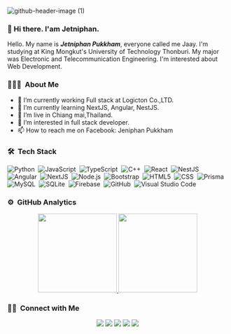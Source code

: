 ![github-header-image (1)](https://user-images.githubusercontent.com/34912803/167289495-ced15c35-38f2-46b9-87d5-f87a9c24f421.png)

### 👋 Hi there. I'am Jetniphan.
Hello. My name is ***Jetniphan Pukkham***, everyone called me Jaay. I'm studying at King Mongkut's University of Technology Thonburi. My major was Electronic and Telecommunication Engineering. I'm interested about Web Development.

### 👨🏻‍💻 &nbsp;About Me

- 🔭 I’m currently working Full stack at Logicton Co.,LTD.
- 🌱 I’m currently learning NextJS, Angular, NestJS.
- 👯 I’m live in Chiang mai,Thailand.
- 🤔 I’m interested in full stack developer.
- 📫 How to reach me on Facebook: Jeniphan Pukkham

### 🛠 &nbsp;Tech Stack

![Python](https://img.shields.io/badge/-Python-05122A?style=flat&logo=python)&nbsp;
![JavaScript](https://img.shields.io/badge/-JavaScript-05122A?style=flat&logo=javascript)&nbsp;
![TypeScript](https://img.shields.io/badge/-TypeScript-05122A?logo=typescript)&nbsp;
![C++](https://img.shields.io/badge/-C++-05122A?style=flat&logo=C%2B%2B&logoColor=00599C)&nbsp;
![React](https://img.shields.io/badge/-React-05122A?style=flat&logo=react)&nbsp;
![NestJS](https://img.shields.io/badge/-NestJS-05122A?logo=nestjs&logoColor=E0234E)&nbsp;
![Angular](https://img.shields.io/badge/-Angular-05122A?logo=angular&logoColor=DD0031)&nbsp;
![NextJS](https://img.shields.io/badge/-NextJS-05122A?style=flat&logo=Next.js&logoColor=ffffff)&nbsp;
![Node.js](https://img.shields.io/badge/-Node.js-05122A?style=flat&logo=node.js)&nbsp;
![Bootstrap](https://img.shields.io/badge/-Bootstrap-05122A?style=flat&logo=bootstrap&logoColor=563D7C)&nbsp;
![HTML5](https://img.shields.io/badge/-HTML5-05122A?style=flat&logo=HTML5&logoColor=E34F26)&nbsp;
![CSS](https://img.shields.io/badge/-CSS-05122A?style=flat&logo=CSS3&logoColor=1572B6)&nbsp;
![Prisma](https://img.shields.io/badge/-Prisma-05122A?style=flat&logo=Prisma&logoColor=2D3748)&nbsp;
![MySQL](https://img.shields.io/badge/-MySQL-05122A?style=flat&logo=MySQL&logoColor=4479A1)&nbsp;
![SQLite](https://img.shields.io/badge/-SQLite-05122A?style=flat&logo=SQLite&logoColor=003B57)&nbsp;
![Firebase](https://img.shields.io/badge/-Firebase-05122A?style=flat&logo=Firebase&logoColor=FFCA28)&nbsp;
![GitHub](https://img.shields.io/badge/-GitHub-05122A?style=flat&logo=github)&nbsp;
![Visual Studio Code](https://img.shields.io/badge/-Visual%20Studio%20Code-05122A?style=flat&logo=visual-studio-code&logoColor=007ACC)&nbsp;

### ⚙️ &nbsp;GitHub Analytics

<p align="center">
<a href="https://github.com/jeniphan">
  <img height="180em" src="https://github-readme-stats-eight-theta.vercel.app/api?username=jeniphan&show_icons=true&theme=algolia&include_all_commits=true&count_private=true"/>
  <img height="180em" src="https://github-readme-stats-eight-theta.vercel.app/api/top-langs/?username=jeniphan&layout=compact&langs_count=8&theme=algolia"/>
</a>
</p>

### 🤝🏻 &nbsp;Connect with Me
  
<p align="center">
<a href="https://jeniphan.github.io"><img src="https://img.shields.io/badge/-jeniphan.github.io-3423A6?style=flat&logo=Google-Chrome&logoColor=white"/></a>
<a href="https://www.linkedin.com/in/jetniphan-pukkham-957671212/"><img src="https://img.shields.io/badge/-Jetniphan%20Pukkham-0077B5?style=flat&logo=Linkedin&logoColor=white"/></a>
<a href="mailto:jeni_pukkham@gmail.com"><img src="https://img.shields.io/badge/-jeni__pukkham@gmail.com-D14836?style=flat&logo=Gmail&logoColor=white"/></a>
<a href="https://www.instagram.com/jetniphan_pk/"><img src="https://img.shields.io/badge/-@jetniphan__pk-E4405F?style=flat&logo=Instagram&logoColor=white"/></a>
<a href="https://facebook.com/jeniphan.pukkham"><img src="https://img.shields.io/badge/-Jeniphan_Pukkham-1877F2?style=flat&logo=Facebook&logoColor=white"/></a>
</p>
